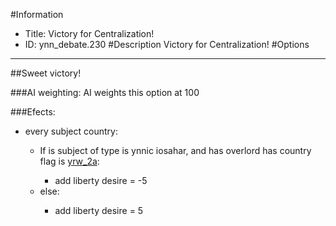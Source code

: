 #Information
 - Title: Victory for Centralization!
 - ID: ynn_debate.230
#Description
Victory for Centralization!
#Options

___
##Sweet victory!

###AI weighting:
AI weights this option at 100


###Efects:<ul><li>every subject country:</li><ul><li>If is subject of type is ynnic iosahar, and  has overlord has country flag is [yrw_2a](../flags/yrw_2a.md):</li><ul><li>add liberty desire = -5</li></ul><li>else:</li><ul><li>add liberty desire = 5</li></ul></ul></ul>
